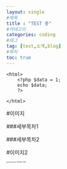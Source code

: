 ```yaml
---
layout: single
#제목
title : "TEST 중" 
#카테고리
categories: coding
#태그
tag: [test,소개,blog]
#목차
toc: true
---
```



```php+HTML
<html>
    <?php $data = 1; 
    echo $data;
    ?>
    
</html>
```


#이미지

###세부목차1

###세부목차2

#이미지2

<img src="../images/2024-09-30-first/development-4536630_1280.png" alt="development-4536630_1280" style="zoom:25%;" />